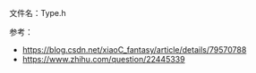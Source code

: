 文件名：Type.h

参考：

- <https://blog.csdn.net/xiaoC_fantasy/article/details/79570788>
- <https://www.zhihu.com/question/22445339>
